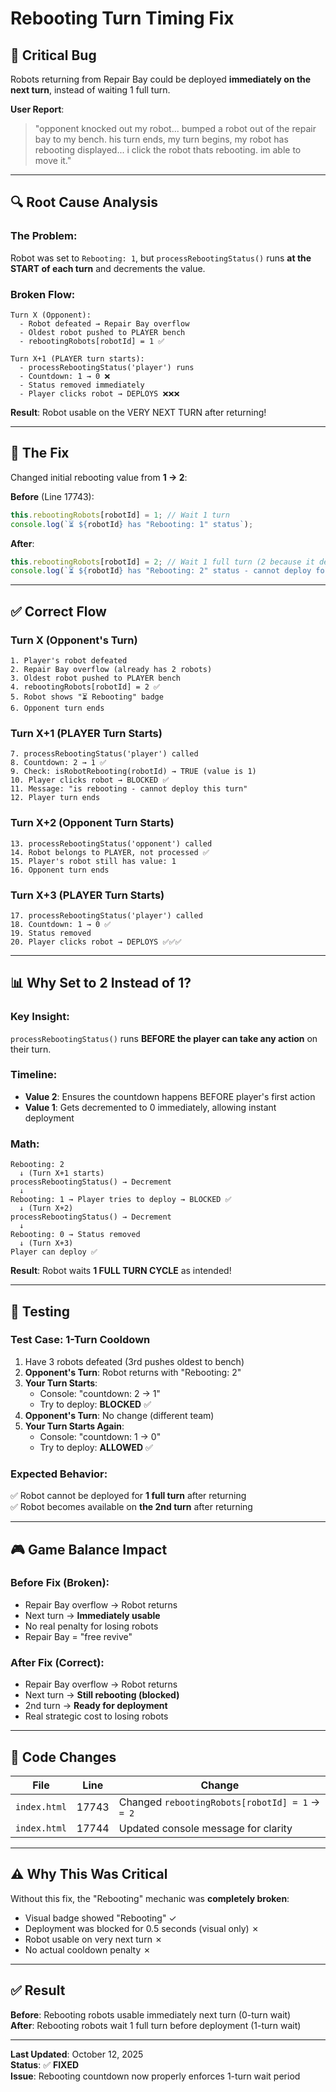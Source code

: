 # Rebooting Turn Timing Fix

## 🐛 **Critical Bug**
Robots returning from Repair Bay could be deployed **immediately on the next turn**, instead of waiting 1 full turn.

**User Report**:
> "opponent knocked out my robot... bumped a robot out of the repair bay to my bench. his turn ends, my turn begins, my robot has rebooting displayed... i click the robot thats rebooting. im able to move it."

---

## 🔍 **Root Cause Analysis**

### **The Problem**:
Robot was set to `Rebooting: 1`, but `processRebootingStatus()` runs **at the START of each turn** and decrements the value.

### **Broken Flow**:
```
Turn X (Opponent):
  - Robot defeated → Repair Bay overflow
  - Oldest robot pushed to PLAYER bench
  - rebootingRobots[robotId] = 1 ✅
  
Turn X+1 (PLAYER turn starts):
  - processRebootingStatus('player') runs
  - Countdown: 1 → 0 ❌
  - Status removed immediately
  - Player clicks robot → DEPLOYS ❌❌❌
```

**Result**: Robot usable on the VERY NEXT TURN after returning!

---

## 🎯 **The Fix**

Changed initial rebooting value from **1 → 2**:

**Before** (Line 17743):
```javascript
this.rebootingRobots[robotId] = 1; // Wait 1 turn
console.log(`⏳ ${robotId} has "Rebooting: 1" status`);
```

**After**:
```javascript
this.rebootingRobots[robotId] = 2; // Wait 1 full turn (2 because it decrements immediately on next turn start)
console.log(`⏳ ${robotId} has "Rebooting: 2" status - cannot deploy for 1 full turn`);
```

---

## ✅ **Correct Flow**

### **Turn X (Opponent's Turn)**
```
1. Player's robot defeated
2. Repair Bay overflow (already has 2 robots)
3. Oldest robot pushed to PLAYER bench
4. rebootingRobots[robotId] = 2 ✅
5. Robot shows "⏳ Rebooting" badge
6. Opponent turn ends
```

### **Turn X+1 (PLAYER Turn Starts)**
```
7. processRebootingStatus('player') called
8. Countdown: 2 → 1 ✅
9. Check: isRobotRebooting(robotId) → TRUE (value is 1)
10. Player clicks robot → BLOCKED ✅
11. Message: "is rebooting - cannot deploy this turn"
12. Player turn ends
```

### **Turn X+2 (Opponent Turn Starts)**
```
13. processRebootingStatus('opponent') called
14. Robot belongs to PLAYER, not processed ✅
15. Player's robot still has value: 1
16. Opponent turn ends
```

### **Turn X+3 (PLAYER Turn Starts)**
```
17. processRebootingStatus('player') called
18. Countdown: 1 → 0 ✅
19. Status removed
20. Player clicks robot → DEPLOYS ✅✅✅
```

---

## 📊 **Why Set to 2 Instead of 1?**

### **Key Insight**:
`processRebootingStatus()` runs **BEFORE the player can take any action** on their turn.

### **Timeline**:
- **Value 2**: Ensures the countdown happens BEFORE player's first action
- **Value 1**: Gets decremented to 0 immediately, allowing instant deployment

### **Math**:
```
Rebooting: 2
  ↓ (Turn X+1 starts)
processRebootingStatus() → Decrement
  ↓
Rebooting: 1 → Player tries to deploy → BLOCKED ✅
  ↓ (Turn X+2)
processRebootingStatus() → Decrement  
  ↓
Rebooting: 0 → Status removed
  ↓ (Turn X+3)
Player can deploy ✅
```

**Result**: Robot waits **1 FULL TURN CYCLE** as intended!

---

## 🧪 **Testing**

### **Test Case: 1-Turn Cooldown**
1. Have 3 robots defeated (3rd pushes oldest to bench)
2. **Opponent's Turn**: Robot returns with "Rebooting: 2"
3. **Your Turn Starts**: 
   - Console: "countdown: 2 → 1"
   - Try to deploy: **BLOCKED** ✅
4. **Opponent's Turn**: No change (different team)
5. **Your Turn Starts Again**:
   - Console: "countdown: 1 → 0"
   - Try to deploy: **ALLOWED** ✅

### **Expected Behavior**:
✅ Robot cannot be deployed for **1 full turn** after returning  
✅ Robot becomes available on **the 2nd turn** after returning

---

## 🎮 **Game Balance Impact**

### **Before Fix** (Broken):
- Repair Bay overflow → Robot returns
- Next turn → **Immediately usable**
- No real penalty for losing robots
- Repair Bay = "free revive"

### **After Fix** (Correct):
- Repair Bay overflow → Robot returns
- Next turn → **Still rebooting (blocked)**
- 2nd turn → **Ready for deployment**
- Real strategic cost to losing robots

---

## 📝 **Code Changes**

| File | Line | Change |
|------|------|--------|
| `index.html` | 17743 | Changed `rebootingRobots[robotId] = 1` → `= 2` |
| `index.html` | 17744 | Updated console message for clarity |

---

## ⚠️ **Why This Was Critical**

Without this fix, the "Rebooting" mechanic was **completely broken**:
- Visual badge showed "Rebooting" ✓
- Deployment was blocked for 0.5 seconds (visual only) ✗
- Robot usable on very next turn ✗
- No actual cooldown penalty ✗

---

## ✅ **Result**

**Before**: Rebooting robots usable immediately next turn (0-turn wait)  
**After**: Rebooting robots wait 1 full turn before deployment (1-turn wait)

---

**Last Updated**: October 12, 2025  
**Status**: ✅ **FIXED**  
**Issue**: Rebooting countdown now properly enforces 1-turn wait period
